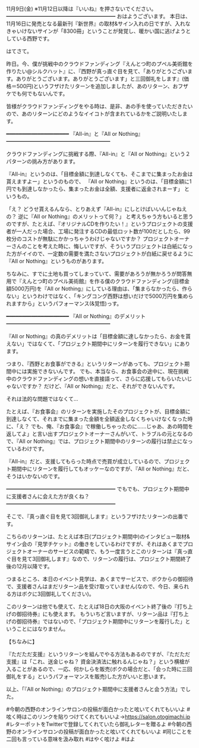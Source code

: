 11月9日(金) ※11月12日以降は『いいね』を押さないでください。
━━━━━━━━━━━━━━━━━━━━━
おはようございます。
本日は、11月16日に発売となる最新刊『新世界』の取材&サイン入れの日ですが、入れなきゃいけないサインが「8300冊」ということが発覚し、暖かい国に逃げようとしている西野です。

はてさて。

昨日。今、僕が挑戦中のクラウドファンディング『えんとつ町のプペル美術館を作りたい@シルクハット』に、『西野が真っ直ぐ目を見て、「ありがとうございます。ありがとうございます。ありがとうございます」と三回御礼をします』(価格＝500円)というフザけたリターンを追加しましたが、あのリターン、おフザケでも何でもないんです。

皆様がクラウドファンディングをやる時は、是非、あの手を使っていただきたいので、あのリターンにどのようなイイコトが含まれているかをご説明いたします。

━━━━━━━━━━━━━━━━━━━━
『AII-in』と『AII or Nothing』
━━━━━━━━━━━━━━━━━━━━

クラウドファンディングに挑戦する際、『AII-in』と『AII or Nothing』という２パターンの挑み方があります。

『AII-in』というのは、「目標金額に到達しなくても、そこまでに集まったお金は貰えますよー」というのもので、
『AII or Nothing』というのは、「目標金額に1円でも到達しなかったら、集まったお金は全額、支援者に返金されまーす」
というもの。

「え？ どうせ貰えるんなら、とりあえず『AII-in』にしとけばいいんじゃねえの？
逆に『AII or Nothing』のメリットって何？」
と考えちゃう方もいると思うのですが、たとえば、『オリジナルCDを作りたい！』というプロジェクトの支援者が一人だった場合、工場に発注するCDの最低ロット数が100だとしたら、99枚分のコストが無駄にかかっちゃうわけじゃないですか？
プロジェクトオーナーさんのことを考えた時に、悔しいですが、そういうプロジェクトは白紙になった方がイイので、一定数の需要を満たさないプロジェクトが白紙に戻せるように『AII or Nothing』というものがあります。

ちなみに、すでに土地も買ってしまっていて、需要があろうが無かろうが問答無用で『えんとつ町のプペル美術館』を作る僕のクラウドファンディング(目標金額5000万円)を『AII or Nothing』にしている理由は、「集まらなかったら、作らない」というわけではなく、「キングコング西野は想いだけで5000万円を集められますから」というパフォーマンス(&覚悟)っす。

━━━━━━━━━━━━━━━━━━━━
『AII or Nothing』のデメリット
━━━━━━━━━━━━━━━━━━━━

『AII or Nothing』の真のデメリットは「目標金額に達しなかったら、お金を貰えない」ではなくて、「プロジェクト期間中にリターンを履行できない」にあります。

つまり、『西野とお食事ができる』というリターンがあっても、プロジェクト期間中には実施できないんです。
でも、本当なら、お食事会の途中に、現在挑戦中のクラウドファンディングの想いを直接語って、さらに応援してもらいたいじゃないですか？
だけど、『AII or Nothing』だと、それができないんです。

それは法的な問題ではなくて…

たとえば、『お食事会』のリターンを実施したそのプロジェクトが、目標金額に到達しなくて、それまでに集まった金額を全額返金しなくちゃいけなくなった時に、「え？ でも、俺、『お食事会』で稼働しちゃったのに……じゃあ、あの時間を返してよ」と言い出すプロジェクトオーナーさんがいて、トラブルの元となるので、『AII or Nothing』では、プロジェクト期間中のリターンの履行は禁止になっているわけです。

『AII-in』だと、支援してもらった時点で売買が成立しているので、プロジェクト期間中にリターンを履行してもオッケーなのですが、『AII or Nothing』だと、そうはいかないのです。

━━━━━━━━━━━━━━━━━━━━━
でもでも、プロジェクト期間中に支援者さんに会えた方が良くね？
━━━━━━━━━━━━━━━━━━━━━

そこで、『真っ直ぐ目を見て3回御礼します』というフザけたリターンの出番です。

こちらのリターンは、たとえば本日(プロジェクト期間中)のインタビュー取材&サイン会の『見学チケット』の働きをしているわけですが、それはあくまでプロジェクトオーナーのサービスの範疇で、もう一度言うとこのリターンは『真っ直ぐ目を見て3回御礼します』なので、リターンの履行は、プロジェクト期間終了後の12月以降です。

つまるところ、本日のイベント見学は、あくまでサービスで、ボクからの御招待で、支援者さんはまだリターン品を受け取っていません(なので、今日、来られる方はボクに3回御礼してください)。

このリターンは他でも使えて、たとえば18日の大阪のイベント終了後の『打ち上げの御招待券』にも使えます。
もういちど言いますが、リターン品は『打ち上げの御招待券』ではないので、「プロジェクト期間中にリターンを履行した」ということにはなりません。

【ちなみに】

『ただただ支援』というリターンを組んでやる方法もあるのですが、『ただただ支援』は「これ、送金じゃね？ 資金決済法に触れるんじゃね？」という横槍が入ることがあるので、一応、何かしらを販売(ボクの場合だと、「会った時に三回御礼をする」というパフォーマンスを販売)した方がいいと思います。

以上、「『AII or Nothing』のプロジェクト期間中に支援者さんと会う方法」でした。

#今朝の西野のオンラインサロンの投稿が面白かったと呟いてくれてもいいよ
#呟く時はこのリンクを貼りつけてくれてもいいよ→https://salon.otogimachi.jp
#レターポットをTwitterで登録してくれていたら御礼レターを贈るよ
#今朝の西野のオンラインサロンの投稿が面白かったと呟いてくれてもいいよ
#同じことを二回も言っている意味を汲み取れ
#はやく呟けよ
#はよ
